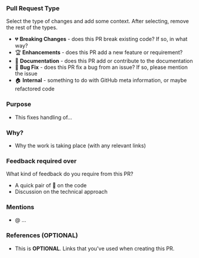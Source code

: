 ### Pull Request Type

Select the type of changes and add some context. After selecting, remove the rest of the types.
- 💔 **Breaking Changes** - does this PR break existing code? If so, in what way?
- 🏆 **Enhancements** - does this PR add a new feature or requirement?
- 📜 **Documentation** - does this PR add or contribute to the documentation
- 🐛 **Bug Fix** - does this PR fix a bug from an issue? If so, please mention the issue
- 🏠 **Internal** - something to do with GitHub meta information, or maybe refactored code

### Purpose
- This fixes handling of…

### Why?
- Why the work is taking place (with any relevant links)

### Feedback required over
What kind of feedback do you require from this PR?

- A quick pair of :eyes: on the code
- Discussion on the technical approach

### Mentions
- @ ...

### References (OPTIONAL)
- This is **OPTIONAL**. Links that you've used when creating this PR.
